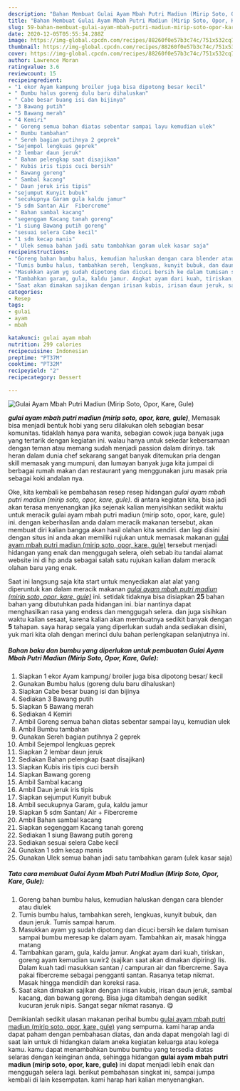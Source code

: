 ```yaml
---
description: "Bahan Membuat Gulai Ayam Mbah Putri Madiun (Mirip Soto, Opor, Kare, Gule) yang Sempurna"
title: "Bahan Membuat Gulai Ayam Mbah Putri Madiun (Mirip Soto, Opor, Kare, Gule) yang Sempurna"
slug: 59-bahan-membuat-gulai-ayam-mbah-putri-madiun-mirip-soto-opor-kare-gule-yang-sempurna
date: 2020-12-05T05:55:34.288Z
image: https://img-global.cpcdn.com/recipes/88260f0e57b3c74c/751x532cq70/gulai-ayam-mbah-putri-madiun-mirip-soto-opor-kare-gule-foto-resep-utama.jpg
thumbnail: https://img-global.cpcdn.com/recipes/88260f0e57b3c74c/751x532cq70/gulai-ayam-mbah-putri-madiun-mirip-soto-opor-kare-gule-foto-resep-utama.jpg
cover: https://img-global.cpcdn.com/recipes/88260f0e57b3c74c/751x532cq70/gulai-ayam-mbah-putri-madiun-mirip-soto-opor-kare-gule-foto-resep-utama.jpg
author: Lawrence Moran
ratingvalue: 3.6
reviewcount: 15
recipeingredient:
- "1 ekor Ayam kampung broiler juga bisa dipotong besar kecil"
- " Bumbu halus goreng dulu baru dihaluskan"
- " Cabe besar buang isi dan bijinya"
- "3 Bawang putih"
- "5 Bawang merah"
- "4 Kemiri"
- " Goreng semua bahan diatas sebentar sampai layu kemudian ulek"
- " Bumbu tambahan"
- " Sereh bagian putihnya 2 geprek"
- "Sejempol lengkuas geprek"
- "2 lembar daun jeruk"
- " Bahan pelengkap saat disajikan"
- " Kubis iris tipis cuci bersih"
- " Bawang goreng"
- " Sambal kacang"
- " Daun jeruk iris tipis"
- "sejumput Kunyit bubuk"
- "secukupnya Garam gula kaldu jamur"
- "5 sdm Santan Air  Fibercreme"
- " Bahan sambal kacang"
- "segenggam Kacang tanah goreng"
- "1 siung Bawang putih goreng"
- "sesuai selera Cabe kecil"
- "1 sdm kecap manis"
- " Ulek semua bahan jadi satu tambahkan garam ulek kasar saja"
recipeinstructions:
- "Goreng bahan bumbu halus, kemudian haluskan dengan cara blender atau diulek"
- "Tumis bumbu halus, tambahkan sereh, lengkuas, kunyit bubuk, dan daun jeruk. Tumis sampai harum."
- "Masukkan ayam yg sudah dipotong dan dicuci bersih ke dalam tumisan sampai bumbu meresap ke dalam ayam. Tambahkan air, masak hingga matang"
- "Tambahkan garam, gula, kaldu jamur. Angkat ayam dari kuah, tiriskan, goreng ayam kemudian suwir2 (sajikan saat akan dimakan dipiring) Iis. Dalam kuah tadi masukkan santan / campuran air dan fibercreme. Saya pakai fibercreme sebagai pengganti santan. Rasanya tetap nikmat. Masak hingga mendidih dan koreksi rasa."
- "Saat akan dimakan sajikan dengan irisan kubis, irisan daun jeruk, sambal kacang, dan bawang goreng. Bisa juga ditambah dengan sedikit kucuran jeruk nipis. Sangat segar nikmat rasanya. 😋"
categories:
- Resep
tags:
- gulai
- ayam
- mbah

katakunci: gulai ayam mbah 
nutrition: 299 calories
recipecuisine: Indonesian
preptime: "PT37M"
cooktime: "PT32M"
recipeyield: "2"
recipecategory: Dessert

---
```



![Gulai Ayam Mbah Putri Madiun (Mirip Soto, Opor, Kare, Gule)](https://img-global.cpcdn.com/recipes/88260f0e57b3c74c/751x532cq70/gulai-ayam-mbah-putri-madiun-mirip-soto-opor-kare-gule-foto-resep-utama.jpg)

<b><i>gulai ayam mbah putri madiun (mirip soto, opor, kare, gule)</i></b>, Memasak bisa menjadi bentuk hobi yang seru dilakukan oleh sebagian besar komunitas. tidaklah hanya para wanita, sebagian cowok juga banyak juga yang tertarik dengan kegiatan ini. walau hanya untuk sekedar kebersamaan dengan teman atau memang sudah menjadi passion dalam dirinya. tak heran dalam dunia chef sekarang sangat banyak ditemukan pria dengan skill memasak yang mumpuni, dan lumayan banyak juga kita jumpai di berbagai rumah makan dan restaurant yang menggunakan juru masak pria sebagai koki andalan nya.



Oke, kita kembali ke pembahasan resep resep hidangan <i>gulai ayam mbah putri madiun (mirip soto, opor, kare, gule)</i>. di antara kegiatan kita, bisa jadi akan terasa menyenangkan jika sejenak kalian menyisihkan sedikit waktu untuk meracik gulai ayam mbah putri madiun (mirip soto, opor, kare, gule) ini. dengan keberhasilan anda dalam meracik makanan tersebut, akan membuat diri kalian bangga akan hasil olahan kita sendiri. dan lagi disini dengan situs ini anda akan memiliki rujukan untuk memasak makanan <u>gulai ayam mbah putri madiun (mirip soto, opor, kare, gule)</u> tersebut menjadi hidangan yang enak dan menggugah selera, oleh sebab itu tandai alamat website ini di hp anda sebagai salah satu rujukan kalian dalam meracik olahan baru yang enak.


Saat ini langsung saja kita start untuk menyediakan alat alat yang diperuntuk kan dalam meracik makanan <u><i>gulai ayam mbah putri madiun (mirip soto, opor, kare, gule)</i></u> ini. setidak tidaknya bisa disiapkan <b>25</b> bahan bahan yang dibutuhkan pada hidangan ini. biar nantinya dapat menghasilkan rasa yang endess dan menggugah selera. dan juga sisihkan waktu kalian sesaat, karena kalian akan membuatnya sedikit banyak dengan <b>5</b> tahapan. saya harap segala yang diperlukan sudah anda sediakan disini, yuk mari kita olah dengan merinci dulu bahan perlengkapan selanjutnya ini.

<!--inarticleads1-->

##### Bahan baku dan bumbu yang diperlukan untuk pembuatan Gulai Ayam Mbah Putri Madiun (Mirip Soto, Opor, Kare, Gule):

1. Siapkan 1 ekor Ayam kampung/ broiler juga bisa dipotong besar/ kecil
1. Gunakan  Bumbu halus (goreng dulu baru dihaluskan)
1. Siapkan  Cabe besar buang isi dan bijinya
1. Sediakan 3 Bawang putih
1. Siapkan 5 Bawang merah
1. Sediakan 4 Kemiri
1. Ambil  Goreng semua bahan diatas sebentar sampai layu, kemudian ulek
1. Ambil  Bumbu tambahan
1. Gunakan  Sereh bagian putihnya 2 geprek
1. Ambil Sejempol lengkuas geprek
1. Siapkan 2 lembar daun jeruk
1. Sediakan  Bahan pelengkap (saat disajikan)
1. Siapkan  Kubis iris tipis cuci bersih
1. Siapkan  Bawang goreng
1. Ambil  Sambal kacang
1. Ambil  Daun jeruk iris tipis
1. Siapkan sejumput Kunyit bubuk
1. Ambil secukupnya Garam, gula, kaldu jamur
1. Siapkan 5 sdm Santan/ Air + Fibercreme
1. Ambil  Bahan sambal kacang
1. Siapkan segenggam Kacang tanah goreng
1. Sediakan 1 siung Bawang putih goreng
1. Sediakan sesuai selera Cabe kecil
1. Gunakan 1 sdm kecap manis
1. Gunakan  Ulek semua bahan jadi satu tambahkan garam (ulek kasar saja)




<!--inarticleads2-->

##### Tata cara membuat Gulai Ayam Mbah Putri Madiun (Mirip Soto, Opor, Kare, Gule):

1. Goreng bahan bumbu halus, kemudian haluskan dengan cara blender atau diulek
1. Tumis bumbu halus, tambahkan sereh, lengkuas, kunyit bubuk, dan daun jeruk. Tumis sampai harum.
1. Masukkan ayam yg sudah dipotong dan dicuci bersih ke dalam tumisan sampai bumbu meresap ke dalam ayam. Tambahkan air, masak hingga matang
1. Tambahkan garam, gula, kaldu jamur. Angkat ayam dari kuah, tiriskan, goreng ayam kemudian suwir2 (sajikan saat akan dimakan dipiring) Iis. Dalam kuah tadi masukkan santan / campuran air dan fibercreme. Saya pakai fibercreme sebagai pengganti santan. Rasanya tetap nikmat. Masak hingga mendidih dan koreksi rasa.
1. Saat akan dimakan sajikan dengan irisan kubis, irisan daun jeruk, sambal kacang, dan bawang goreng. Bisa juga ditambah dengan sedikit kucuran jeruk nipis. Sangat segar nikmat rasanya. 😋




Demikianlah sedikit ulasan makanan perihal bumbu <u>gulai ayam mbah putri madiun (mirip soto, opor, kare, gule)</u> yang sempurna. kami harap anda dapat paham dengan pembahasan diatas, dan anda dapat mengolah lagi di saat lain untuk di hidangkan dalam aneka kegiatan keluarga atau kolega kamu. kamu dapat menambahkan bumbu bumbu yang tersedia diatas selaras dengan keinginan anda, sehingga hidangan <b>gulai ayam mbah putri madiun (mirip soto, opor, kare, gule)</b> ini dapat menjadi lebih enak dan menggugah selera lagi. berikut pembahasan singkat ini, sampai jumpa kembali di lain kesempatan. kami harap hari kalian menyenangkan.
